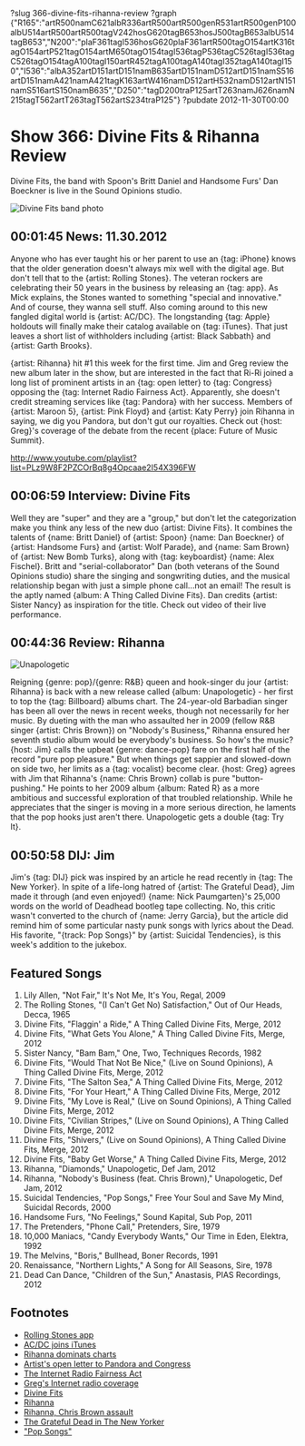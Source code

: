 ?slug 366-divine-fits-rihanna-review
?graph {"R165":"artR500namC621albR336artR500artR500genR531artR500genP100albU514artR500artR500tagV242hosG620tagB653hosJ500tagB653albU514tagB653","N200":"plaF361tagI536hosG620plaF361artR500tagO154artK316tagO154artP521tagO154artM650tagO154tagI536tagP536tagC526tagI536tagC526tagO154tagA100tagI150artR452tagA100tagA140tagI352tagA140tagI150","I536":"albA352artD151artD151namB635artD151namD512artD151namS516artD151namA421namA421tagK163artW416namD512artH532namD512artN151namS516artS150namB635","D250":"tagD200traP125artT263namJ626namN215tagT562artT263tagT562artS234traP125"}
?pubdate 2012-11-30T00:00

# Show 366: Divine Fits & Rihanna Review 
Divine Fits, the band with Spoon's Britt Daniel and Handsome Furs' Dan Boeckner is live in the Sound Opinions studio.

![Divine Fits band photo](http://static.soundopinions.org/images/2012/divinefits.jpg)

## 00:01:45 News: 11.30.2012
Anyone who has ever taught his or her parent to use an {tag: iPhone} knows that the older generation doesn't always mix well with the digital age. But don't tell that to the {artist: Rolling Stones}. The veteran rockers are celebrating their 50 years in the business by releasing an {tag: app}. As Mick explains, the Stones wanted to something "special and innovative." And of course, they wanna sell stuff. Also coming around to this new fangled digital world is {artist: AC/DC}. The longstanding {tag: Apple} holdouts will finally make their catalog available on {tag: iTunes}. That just leaves a short list of withholders including {artist: Black Sabbath} and {artist: Garth Brooks}.

{artist: Rihanna} hit #1 this week for the first time. Jim and Greg review the new album later in the show, but are interested in the fact that Ri-Ri joined a long list of prominent artists in an {tag: open letter} to {tag: Congress} opposing the {tag: Internet Radio Fairness Act}. Apparently, she doesn't credit streaming services like {tag: Pandora} with her success. Members of {artist: Maroon 5}, {artist: Pink Floyd} and {artist: Katy Perry} join Rihanna in saying, we dig you Pandora, but don't gut our royalties. Check out {host: Greg}'s coverage of the debate from the recent {place: Future of Music Summit}.

http://www.youtube.com/playlist?list=PLz9W8F2PZCOrBq8g4Opcaae2I54X396FW

## 00:06:59 Interview: Divine Fits
Well they are "super" and they are a "group," but don't let the categorization make you think any less of the new duo {artist: Divine Fits}. It combines the talents of {name: Britt Daniel} of {artist: Spoon} {name: Dan Boeckner} of {artist: Handsome Furs} and {artist: Wolf Parade}, and {name: Sam Brown} of {artist: New Bomb Turks}, along with {tag: keyboardist} {name: Alex Fischel}. Britt and "serial-collaborator" Dan (both veterans of the Sound Opinions studio) share the singing and songwriting duties, and the musical relationship began with just a simple phone call...not an email! The result is the aptly named {album: A Thing Called Divine Fits}. Dan credits {artist: Sister Nancy} as inspiration for the title. Check out video of their live performance.

## 00:44:36 Review: Rihanna
![Unapologetic](http://is5.mzstatic.com/image/thumb/Music71/v4/61/70/55/617055b5-3d2b-4ed3-dd0a-cf262bd5bf43/source/600x600bb.jpg "63346553/1168096518")


Reigning {genre: pop}/{genre: R&B} queen and hook-singer du jour {artist: Rihanna} is back with a new release called {album: Unapologetic} - her first to top the {tag: Billboard} albums chart. The 24-year-old Barbadian singer has been all over the news in recent weeks, though not necessarily for her music. By dueting with the man who assaulted her in 2009 (fellow R&B singer {artist: Chris Brown}) on "Nobody's Business," Rihanna ensured her seventh studio album would be everybody's business. So how's the music? {host: Jim} calls the upbeat {genre: dance-pop} fare on the first half of the record "pure pop pleasure." But when things get sappier and slowed-down on side two, her limits as a {tag: vocalist} become clear. {host: Greg} agrees with Jim that Rihanna's {name: Chris Brown} collab is pure "button-pushing." He points to her 2009 album {album: Rated R} as a more ambitious and successful exploration of that troubled relationship. While he appreciates that the singer is moving in a more serious direction, he laments that the pop hooks just aren't there. Unapologetic gets a double {tag: Try It}.

## 00:50:58 DIJ: Jim
Jim's {tag: DIJ} pick was inspired by an article he read recently in {tag: The New Yorker}. In spite of a life-long hatred of {artist: The Grateful Dead}, Jim made it through (and even enjoyed!) {name: Nick Paumgarten}'s 25,000 words on the world of Deadhead bootleg tape collecting. No, this critic wasn't converted to the church of {name: Jerry Garcia}, but the article did remind him of some particular nasty punk songs with lyrics about the Dead. His favorite, "{track: Pop Songs}" by {artist: Suicidal Tendencies}, is this week's addition to the jukebox.

## Featured Songs
1. Lily Allen, "Not Fair," It's Not Me, It's You, Regal, 2009
2. The Rolling Stones, "(I Can't Get No) Satisfaction," Out of Our Heads, Decca, 1965
3. Divine Fits, "Flaggin' a Ride," A Thing Called Divine Fits, Merge, 2012
4. Divine Fits, "What Gets You Alone," A Thing Called Divine Fits, Merge, 2012
5. Sister Nancy, "Bam Bam," One, Two, Techniques Records, 1982
6. Divine Fits, "Would That Not Be Nice," (Live on Sound Opinions), A Thing Called Divine Fits, Merge, 2012
7. Divine Fits, "The Salton Sea," A Thing Called Divine Fits, Merge, 2012
8. Divine Fits, "For Your Heart," A Thing Called Divine Fits, Merge, 2012
9. Divine Fits, "My Love is Real," (Live on Sound Opinions), A Thing Called Divine Fits, Merge, 2012
10. Divine Fits, "Civilian Stripes," (Live on Sound Opinions), A Thing Called Divine Fits, Merge, 2012
11. Divine Fits, "Shivers," (Live on Sound Opinions), A Thing Called Divine Fits, Merge, 2012
12. Divine Fits, "Baby Get Worse," A Thing Called Divine Fits, Merge, 2012
13. Rihanna, "Diamonds," Unapologetic, Def Jam, 2012
14. Rihanna, "Nobody's Business (feat. Chris Brown)," Unapologetic, Def Jam, 2012
15. Suicidal Tendencies, "Pop Songs," Free Your Soul and Save My Mind, Suicidal Records, 2000 
16. Handsome Furs, "No Feelings," Sound Kapital, Sub Pop, 2011
17. The Pretenders, "Phone Call," Pretenders, Sire, 1979
18. 10,000 Maniacs, "Candy Everybody Wants," Our Time in Eden, Elektra, 1992
19. The Melvins, "Boris," Bullhead, Boner Records, 1991
20. Renaissance, "Northern Lights," A Song for All Seasons, Sire, 1978
21. Dead Can Dance, "Children of the Sun," Anastasis, PIAS Recordings, 2012 

## Footnotes 
- [Rolling Stones app](http://articles.latimes.com/2012/nov/20/entertainment/la-et-ms-rolling-stones-official-app-itunes-20121120)
- [AC/DC joins iTunes](http://mediadecoder.blogs.nytimes.com/2012/11/21/now-that-acdcs-there-whos-still-missing-from-itunes/?_php=true&_type=blogs&_r=0)
- [Rihanna dominats charts](http://www.billboard.com/biz/articles/news/1082908/rihanna-scores-double-domination-atop-billboard-200-hot-100)
- [Artist's open letter to Pandora and Congress](http://www.hollywoodreporter.com/earshot/artists-open-letter-pandora-internet-radio-fairness-act-390473)
- [The Internet Radio Fairness Act](http://www.wyden.senate.gov/download/?id=84d76138-a2bc-456d-bfcd-544c6c941647&download=1)
- [Greg's Internet radio coverage](http://articles.chicagotribune.com/2012-11-13/entertainment/chi-future-of-music-summit-debate-internet-radio-royalty-rates-debated-20121113_1_future-of-music-summit-tim-westergren-satellite-and-cable-radio)
- [Divine Fits](http://divinefits.com/)
- [Rihanna](http://www.rihannanow.com/)
- [Rihanna, Chris Brown assault](http://www.cnn.com/2009/CRIME/08/25/chris.brown.sentencing/index.html?_s=PM:CRIME)
- [The Grateful Dead in The New Yorker](http://www.newyorker.com/reporting/2012/11/26/121126fa_fact_paumgarten)
- ["Pop Songs"](https://www.youtube.com/watch?v=nAC9rItp5vQ)
